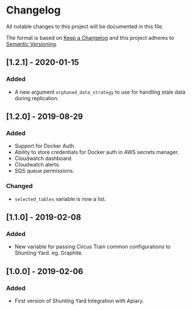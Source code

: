 # Changelog
All notable changes to this project will be documented in this file.

The format is based on [Keep a Changelog](http://keepachangelog.com/en/1.0.0/) and this project adheres to [Semantic Versioning](http://semver.org/spec/v2.0.0.html).

## [1.2.1] - 2020-01-15
### Added
- A new argument `orphaned_data_strategy` to use for handling stale data during replication.

## [1.2.0] - 2019-08-29
### Added
- Support for Docker Auth.
- Ability to store credentials for Docker auth in AWS secrets manager.
- Cloudwatch dashboard.
- Cloudwatch alerts.
- SQS queue permissions.

### Changed
- `selected_tables` variable is now a list.

## [1.1.0] - 2019-02-08
### Added
- New variable for passing Circus Train common configurations to Shunting Yard. eg. Graphite.

## [1.0.0] - 2019-02-06
### Added
- First version of Shunting Yard Integration with Apiary.
